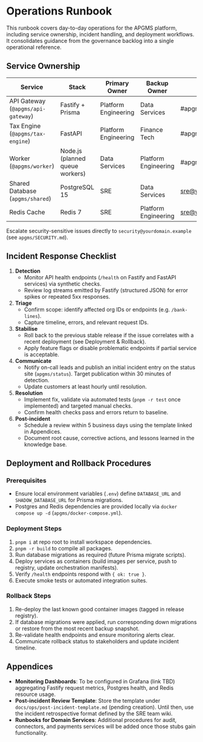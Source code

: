 # Operations Runbook

This runbook covers day-to-day operations for the APGMS platform, including service ownership, incident handling, and deployment workflows. It consolidates guidance from the governance backlog into a single operational reference.

## Service Ownership

| Service | Stack | Primary Owner | Backup Owner | Contact |
| --- | --- | --- | --- | --- |
| API Gateway (`@apgms/api-gateway`) | Fastify + Prisma | Platform Engineering | Data Services | #apgms-ops (Slack) |
| Tax Engine (`@apgms/tax-engine`) | FastAPI | Platform Engineering | Finance Tech | #apgms-ops (Slack) |
| Worker (`@apgms/worker`) | Node.js (planned queue workers) | Data Services | Platform Engineering | #apgms-ops (Slack) |
| Shared Database (`apgms/shared`) | PostgreSQL 15 | SRE | Data Services | sre@yourdomain.example |
| Redis Cache | Redis 7 | SRE | Platform Engineering | sre@yourdomain.example |

Escalate security-sensitive issues directly to `security@yourdomain.example` (see `apgms/SECURITY.md`).

## Incident Response Checklist

1. **Detection**
   - Monitor API health endpoints (`/health` on Fastify and FastAPI services) via synthetic checks.
   - Review log streams emitted by Fastify (structured JSON) for error spikes or repeated 5xx responses.
2. **Triage**
   - Confirm scope: identify affected org IDs or endpoints (e.g. `/bank-lines`).
   - Capture timeline, errors, and relevant request IDs.
3. **Stabilise**
   - Roll back to the previous stable release if the issue correlates with a recent deployment (see Deployment & Rollback).
   - Apply feature flags or disable problematic endpoints if partial service is acceptable.
4. **Communicate**
   - Notify on-call leads and publish an initial incident entry on the status site (`apgms/status`). Target publication within 30 minutes of detection.
   - Update customers at least hourly until resolution.
5. **Resolution**
   - Implement fix, validate via automated tests (`pnpm -r test` once implemented) and targeted manual checks.
   - Confirm health checks pass and errors return to baseline.
6. **Post-incident**
   - Schedule a review within 5 business days using the template linked in Appendices.
   - Document root cause, corrective actions, and lessons learned in the knowledge base.

## Deployment and Rollback Procedures

### Prerequisites
- Ensure local environment variables (`.env`) define `DATABASE_URL` and `SHADOW_DATABASE_URL` for Prisma migrations.
- Postgres and Redis dependencies are provided locally via `docker compose up -d` (`apgms/docker-compose.yml`).

### Deployment Steps
1. `pnpm i` at repo root to install workspace dependencies.
2. `pnpm -r build` to compile all packages.
3. Run database migrations as required (future Prisma migrate scripts).
4. Deploy services as containers (build images per service, push to registry, update orchestration manifests).
5. Verify `/health` endpoints respond with `{ ok: true }`.
6. Execute smoke tests or automated integration suites.

### Rollback Steps
1. Re-deploy the last known good container images (tagged in release registry).
2. If database migrations were applied, run corresponding down migrations or restore from the most recent backup snapshot.
3. Re-validate health endpoints and ensure monitoring alerts clear.
4. Communicate rollback status to stakeholders and update incident timeline.

## Appendices

- **Monitoring Dashboards**: To be configured in Grafana (link TBD) aggregating Fastify request metrics, Postgres health, and Redis resource usage.
- **Post-incident Review Template**: Store the template under `docs/ops/post-incident-template.md` (pending creation). Until then, use the incident retrospective format defined by the SRE team wiki.
- **Runbooks for Domain Services**: Additional procedures for audit, connectors, and payments services will be added once those stubs gain functionality.
